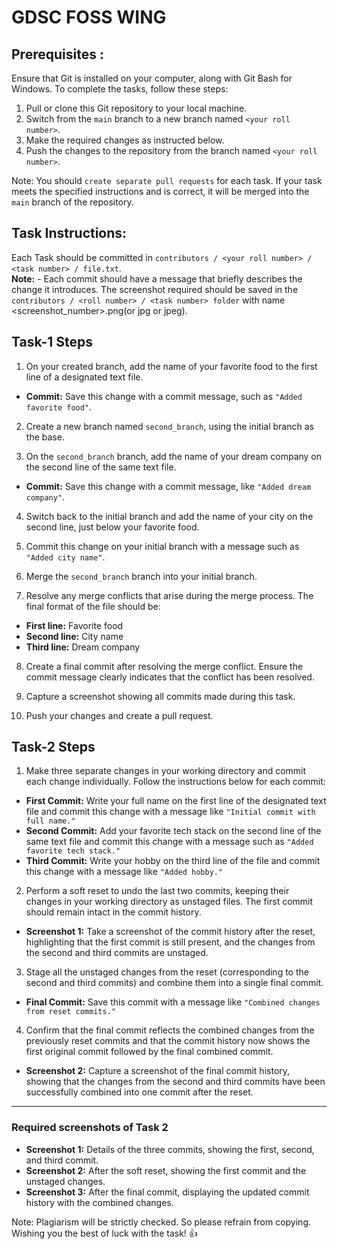 # GDSC FOSS WING

## Prerequisites : 
Ensure that Git is installed on your computer, along with Git Bash for Windows. To complete the tasks, follow these steps:
1. Pull or clone this Git repository to your local machine.
2. Switch from the `main` branch to a new branch named `<your roll number>`.
3. Make the required changes as instructed below.
4. Push the changes to the repository from the branch named `<your roll number>`.

Note: You should `create separate pull requests` for each task. If your task meets the specified instructions and is correct, it will be merged into the `main` branch of the repository.

## Task Instructions:
Each Task should be committed in `contributors / <your roll number> / <task number> / file.txt`. <br>
**Note:** -  Each commit should have a message that briefly describes the change it introduces. The screenshot required should be saved in the `contributors / <roll number> / <task number> folder` with name <screenshot_number>.png(or jpg or jpeg).
          
## Task-1 Steps

1.  On your created branch, add the name of your favorite food to the first line of a designated text file.
   - **Commit:** Save this change with a commit message, such as `"Added favorite food"`.

2.  Create a new branch named `second_branch`, using the initial branch as the base.

3.  On the `second_branch` branch, add the name of your dream company on the second line of the same text file.
   - **Commit:** Save this change with a commit message, like `"Added dream company"`.

4.  Switch back to the initial branch and add the name of your city on the second line, just below your favorite food.

5.  Commit this change on your initial branch with a message such as `"Added city name"`.

6.  Merge the `second_branch` branch into your initial branch.

7.  Resolve any merge conflicts that arise during the merge process. The final format of the file should be:
   - **First line:** Favorite food
   - **Second line:** City name
   - **Third line:** Dream company

8.  Create a final commit after resolving the merge conflict. Ensure the commit message clearly indicates that the conflict has been resolved.

9.  Capture a screenshot showing all commits made during this task.

10. Push your changes and create a pull request.



## Task-2 Steps

1.  Make three separate changes in your working directory and commit each change individually. Follow the instructions below for each commit:
   - **First Commit:** Write your full name on the first line of the designated text file and commit this change with a message like `"Initial commit with full name."`
   - **Second Commit:** Add your favorite tech stack on the second line of the same text file and commit this change with a message such as `"Added favorite tech stack."`
   - **Third Commit:** Write your hobby on the third line of the file and commit this change with a message like `"Added hobby."`

2.  Perform a soft reset to undo the last two commits, keeping their changes in your working directory as unstaged files. The first commit should remain intact in the commit history. 
   - **Screenshot 1:** Take a screenshot of the commit history after the reset, highlighting that the first commit is still present, and the changes from the second and third commits are unstaged.

3.  Stage all the unstaged changes from the reset (corresponding to the second and third commits) and combine them into a single final commit.
   - **Final Commit:** Save this commit with a message like `"Combined changes from reset commits."`

4.  Confirm that the final commit reflects the combined changes from the previously reset commits and that the commit history now shows the first original commit followed by the final combined commit.
   - **Screenshot 2:** Capture a screenshot of the final commit history, showing that the changes from the second and third commits have been successfully combined into one commit after the reset.

---

### Required screenshots of Task 2

- **Screenshot 1:** Details of the three commits, showing the first, second, and third commit.
- **Screenshot 2:** After the soft reset, showing the first commit and the unstaged changes.
- **Screenshot 3:** After the final commit, displaying the updated commit history with the combined changes.

Note: Plagiarism will be strictly checked. So please refrain from copying. 
Wishing you the best of luck with the task! 👍
